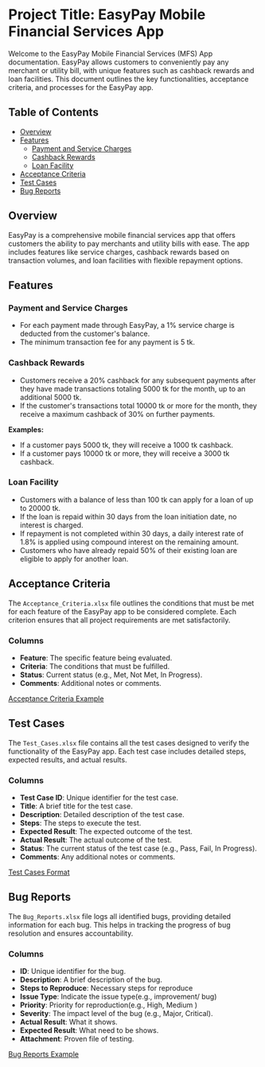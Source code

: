 # Project Title: EasyPay Mobile Financial Services App

Welcome to the EasyPay Mobile Financial Services (MFS) App documentation. EasyPay allows customers to conveniently pay any merchant or utility bill, with unique features such as cashback rewards and loan facilities. This document outlines the key functionalities, acceptance criteria, and processes for the EasyPay app.

## Table of Contents
- [Overview](#overview)
- [Features](#features)
  - [Payment and Service Charges](#payment-and-service-charges)
  - [Cashback Rewards](#cashback-rewards)
  - [Loan Facility](#loan-facility)
- [Acceptance Criteria](#acceptance-criteria)
- [Test Cases](#test-cases)
- [Bug Reports](#bug-reports)


## Overview

EasyPay is a comprehensive mobile financial services app that offers customers the ability to pay merchants and utility bills with ease. The app includes features like service charges, cashback rewards based on transaction volumes, and loan facilities with flexible repayment options.

## Features

### Payment and Service Charges

- For each payment made through EasyPay, a 1% service charge is deducted from the customer's balance.
- The minimum transaction fee for any payment is 5 tk.

### Cashback Rewards

- Customers receive a 20% cashback for any subsequent payments after they have made transactions totaling 5000 tk for the month, up to an additional 5000 tk.
- If the customer's transactions total 10000 tk or more for the month, they receive a maximum cashback of 30% on further payments.

**Examples:**
- If a customer pays 5000 tk, they will receive a 1000 tk cashback.
- If a customer pays 10000 tk or more, they will receive a 3000 tk cashback.

### Loan Facility

- Customers with a balance of less than 100 tk can apply for a loan of up to 20000 tk.
- If the loan is repaid within 30 days from the loan initiation date, no interest is charged.
- If repayment is not completed within 30 days, a daily interest rate of 1.8% is applied using compound interest on the remaining amount.
- Customers who have already repaid 50% of their existing loan are eligible to apply for another loan.

## Acceptance Criteria

The `Acceptance_Criteria.xlsx` file outlines the conditions that must be met for each feature of the EasyPay app to be considered complete. Each criterion ensures that all project requirements are met satisfactorily.

### Columns
- **Feature**: The specific feature being evaluated.
- **Criteria**: The conditions that must be fulfilled.
- **Status**: Current status (e.g., Met, Not Met, In Progress).
- **Comments**: Additional notes or comments.

[Acceptance Criteria Example](https://docs.google.com/document/d/1b8lT7XqcO9tPj592tIuMNP-eW2QLCUkrONQdR83nh_w/edit?tab=t.0)

## Test Cases

The `Test_Cases.xlsx` file contains all the test cases designed to verify the functionality of the EasyPay app. Each test case includes detailed steps, expected results, and actual results.

### Columns
- **Test Case ID**: Unique identifier for the test case.
- **Title**: A brief title for the test case.
- **Description**: Detailed description of the test case.
- **Steps**: The steps to execute the test.
- **Expected Result**: The expected outcome of the test.
- **Actual Result**: The actual outcome of the test.
- **Status**: The current status of the test case (e.g., Pass, Fail, In Progress).
- **Comments**: Any additional notes or comments.

[ Test Cases Format](https://docs.google.com/spreadsheets/d/1SCvqYnEjzJq-mFIugtWVjaCBjvol-VNzlPRY5KIsIG8/edit?gid=0#gid=0)

## Bug Reports

The `Bug_Reports.xlsx` file logs all identified bugs, providing detailed information for each bug. This helps in tracking the progress of bug resolution and ensures accountability.

### Columns
- **ID**: Unique identifier for the bug.
- **Description**: A brief description of the bug.
- **Steps to Reproduce**: Necessary steps for reproduce
- **Issue Type**: Indicate the issue type(e.g., improvement/ bug)
- **Priority**: Priority for reproduction(e.g., High, Medium )
- **Severity**: The impact level of the bug (e.g., Major, Critical).
- **Actual Result**: What it shows.
- **Expected Result**: What need to be shows.
- **Attachment**: Proven file of testing.

[ Bug Reports Example](https://docs.google.com/spreadsheets/d/17wf8uT834wsgMRdRVWuLSg_33LlGig3tkNkJtDeDYaY/edit?gid=0#gid=0)



